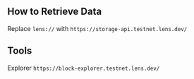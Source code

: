 ## How to Retrieve Data

Replace `lens://` with `https://storage-api.testnet.lens.dev/`

## Tools

Explorer `https://block-explorer.testnet.lens.dev/`